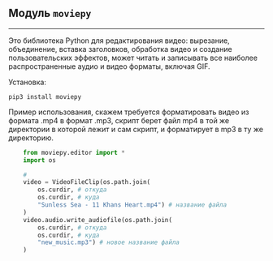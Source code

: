 Модуль `moviepy`
---
---

Это библиотека Python для редактирования видео: вырезание,
объединение, вставка заголовков, обработка видео и создание
пользовательских эффектов, может читать и записывать все 
наиболее распространенные аудио и видео форматы, включая GIF.

Установка:

    pip3 install moviepy

Пример использования, скажем требуется форматировать видео из
формата .mp4 в формат .mp3, скрипт берет файл mp4 в той же директории
в которой лежит и сам скрипт, и форматирует в mp3 в ту же 
директорию.

```python
    from moviepy.editor import *
    import os

    # 
    video = VideoFileClip(os.path.join(
        os.curdir, # откуда
        os.curdir, # куда
        "Sunless Sea - 11 Khans Heart.mp4") # название файла
    )
    video.audio.write_audiofile(os.path.join(
        os.curdir, # откуда
        os.curdir, # куда
        "new_music.mp3") # новое название файла
    )
```